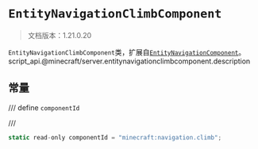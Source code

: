 # `EntityNavigationClimbComponent`

> 文档版本：1.21.0.20

`EntityNavigationClimbComponent`类，扩展自[`EntityNavigationComponent`](./entitynavigationcomponent.md)。script_api.@minecraft/server.entitynavigationclimbcomponent.description

## 常量

/// define
`componentId`


///

```js
static read-only componentId = "minecraft:navigation.climb";
```


